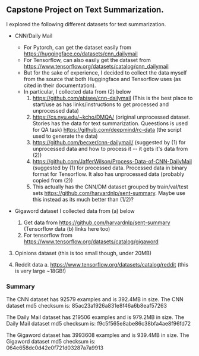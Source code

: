 ## Capstone Project on Text Summarization.
I explored the following different datasets for text summarization.

* CNN/Daily Mail
    * For Pytorch, can get the dataset easily from <https://huggingface.co/datasets/cnn_dailymail>
    * For Tensorflow, can also easily get the dataset from <https://www.tensorflow.org/datasets/catalog/cnn_dailymail>
    * But for the sake of experience, I decided to collect the data myself from the source that both Huggingface and Tensorflow uses (as cited in their documentation).
    * In particular, I collected data from (2) below
        1. https://github.com/abisee/cnn-dailymail (This is the best place to start/use as has links/instructions to get processed and unprocessed data)
        2. https://cs.nyu.edu/~kcho/DMQA/ (original unprocessed dataset. Stories has the data for text summarization. Queestions is used for QA task)
           https://github.com/deepmind/rc-data (the script used to generate the data)
        3. https://github.com/becxer/cnn-dailymail/ (suggested by (1) for unprocessed data and how to process it -- it gets it's data from (2))
        4. https://github.com/JafferWilson/Process-Data-of-CNN-DailyMail (suggested by (1) for processed data. Processed data in binary format for Tensorflow. It also has unprocessed data (probably copied from (2))
        5. This actually has the CNN/DM dataset grouped by train/val/test sets <https://github.com/harvardnlp/sent-summary>. Maybe use this instead as its much better than (1/2)?

* Gigaword dataset
  I collected data from (a) below    
  1. Get data from <https://github.com/harvardnlp/sent-summary> (Tensorflow data (b) links here too)
  2. For tensorflow from <https://www.tensorflow.org/datasets/catalog/gigaword>

3. Opinions dataset (this is too small though, under 20MB)

4. Reddit data
    a. https://www.tensorflow.org/datasets/catalog/reddit (this is very large ~18GB!)

### Summary
The CNN dataset has 92579 examples and is 392.4MB in size.
The CNN dataset md5 checksum is: 85ac23a1926a831e8f46a6b8eaf57263

The Daily Mail dataset has 219506 examples and is 979.2MB in size.
The Daily Mail dataset md5 checksum is: f9c5f565e8abe86c38bfa4ae8f96fd72

The Gigaword dataset has 3993608 examples and is 939.4MB in size.
The Gigaword dataset md5 checksum is: 064e658dc0d42e0f721d03287a7a9913

